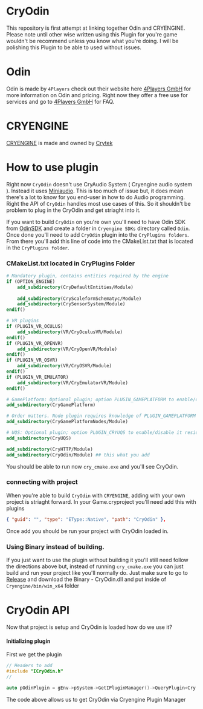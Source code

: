 # CryOdin
This repository is first attempt at linking together Odin and CRYENGINE. Please note until other wise written 
using this Plugin for you're game wouldn't be recommend unless you know what you're doing. I will be polishing this 
Plugin to be able to used without issues.

# Odin 
 Odin is made by `4Players` check out their website here [4Players GmbH](https://www.4players.io/) for more information on Odin and pricing.
 Right now they offer a free use for services and go to [4Players GmbH](https://www.4players.io/odin/faq/) for FAQ.

 # CRYENGINE 
 [CRYENGINE]((https://www.cryengine.com/)) is made and owned by [Crytek](https://www.crytek.com/) 


# How to use plugin 

Right now `CryOdin` doesn't use CryAudio System ( Cryengine audio system ). Instead it uses [Miniaudio](https://miniaud.io/index.html). This is too much of issue but, it does mean there's a lot to know for you end-user in how to do Audio programming. Right the API of `CryOdin` handles most use cases of this. So it shouldn't be problem to plug in the CryOdin and get striaght into it.

If you want to build `CryOdin` on you're own you'll need to have Odin SDK from [OdinSDK](https://github.com/4Players/odin-sdk) and create a folder in `Cryengine SDKs` directory called  `Odin`. Once done you'll need to add `CryOdin` plugin into the `CryPlugins folders`. From there you'll add this line of code into the CMakeList.txt that is located in the `CryPlugins folder`.

### CMakeList.txt located in CryPlugins Folder 
```CMake
# Mandatory plugin, contains entities required by the engine
if (OPTION_ENGINE)
	add_subdirectory(CryDefaultEntities/Module)
	
	add_subdirectory(CryScaleformSchematyc/Module)
	add_subdirectory(CrySensorSystem/Module)
endif()

# VR plugins
if (PLUGIN_VR_OCULUS)
	add_subdirectory(VR/CryOculusVR/Module)
endif()
if (PLUGIN_VR_OPENVR)	
	add_subdirectory(VR/CryOpenVR/Module)
endif()	
if (PLUGIN_VR_OSVR)	
	add_subdirectory(VR/CryOSVR/Module)
endif()
if (PLUGIN_VR_EMULATOR)
	add_subdirectory(VR/CryEmulatorVR/Module)
endif()

# GamePlatform: Optional plugin; option PLUGIN_GAMEPLATFORM to enable/disable it resides in its own sub directory
add_subdirectory(CryGamePlatform)

# Order matters. Node plugin requires knowledge of PLUGIN_GAMEPLATFORM option defined above
add_subdirectory(CryGamePlatformNodes/Module)

# UQS: Optional plugin; option PLUGIN_CRYUQS to enable/disable it resides in its own sub directory
add_subdirectory(CryUQS)

add_subdirectory(CryHTTP/Module)
add_subdirectory(CryOdin/Module) ## this what you add 
```
You should be able to run now `cry_cmake.exe` and you'll see CryOdin.

### connecting with project

When you're able to build `CryOdin` with `CRYENGINE`, adding with your own project is striaght forward. In your Game.cryproject you'll need add this with plugins 
```json
{ "guid": "", "type": "EType::Native", "path": "CryOdin" },
``` 
Once add you should be run your project with CryOdin loaded in.

### Using Binary instead of building.
If you just want to use the plugin without building it you'll still need follow the directions above but, instead of running `cry_cmake.exe` you can just build and run your project like you'll normally do. Just make sure to go to [Release](https://github.com/VonBismarck1986/CryOdin/releases/tag/0.0.1) and download the Binary - CryOdin.dll and put inside of `Cryengine/bin/win_x64` folder



# CryOdin API
Now that project is setup and CryOdin is loaded how do we use it? 

#### Initializing plugin
First we get the plugin
```c++
// Headers to add
#include "ICryOdin.h"
//

auto pOdinPlugin = gEnv->pSystem->GetIPluginManager()->QueryPlugin<Cry::Odin::ICryOdinPlugin>();
```
The code above allows us to get CryOdin via Cryengine Plugin Manager 